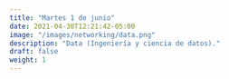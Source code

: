 ```yaml
---
title: "Martes 1 de junio"
date: 2021-04-30T12:21:42-05:00
image: "/images/networking/data.png"
description: "Data (Ingeniería y ciencia de datos)."
draft: false
weight: 1
---
```


